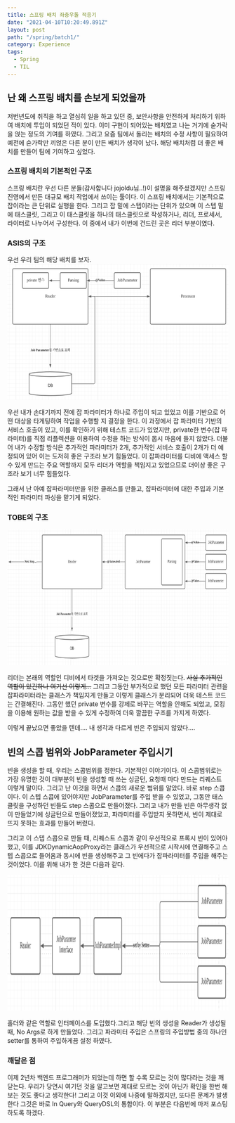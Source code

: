 ```yaml
---
title: 스프링 배치 좌충우돌 적응기
date: "2021-04-10T10:20:49.891Z"
layout: post
path: "/spring/batch1/"
category: Experience
tags:
  - Spring
  - TIL
---
```


## 난 왜 스프링 배치를 손보게 되었을까

저번년도에 취직을 하고 열심히 일을 하고 있던 중, 보안사항을 안전하게 처리하기 위하여 배치에 투입이 되었던 적이 있다.
이미 구현이 되어있는 배치였고 나는 거기에 숟가락을 얹는 정도의 기여를 하였다. 그리고 요즘 팀에서 돌리는 배치의 수정 사항이 필요하여
예전에 숟가락만 끼얹은 다른 분이 만든 배치가 생각이 났다. 해당 배치처럼 더 좋은 배치를 만들어 팀에 기여하고 싶었다.

### 스프링 배치의 기본적인 구조

스프링 배치란 우선 다른 분들(감사합니다 jojoldu님..!)이 설명을 해주셨겠지만 스프링 진영에서 만든 대규모 배치 작업에서 쓰이는 툴이다.
이 스프링 배치에서는 기본적으로 잡이라는 큰 단위로 실행을 한다. 그리고 잡 밑에 스텝이라는 단위가 있으며 이 스텝 밑에 태스클릿, 그리고 이 태스클릿을 하나의 태스클릿으로 작성하거나, 리더, 프로세서, 라이터로 나누어서 구성한다. 이 중에서 내가 이번에 건드린 곳은 리더 부분이였다.

<!--more-->

### ASIS의 구조

우선 우리 팀의 해당 배치를 보자. <br/>
<img style="height: 310px;" src="./ASIS.png" alt="ASIS Architecture" />

우선 내가 손대기까지 전에 잡 파라미터가 하나로 주입이 되고 있었고 이를 기반으로 어떤 대상을 타게팅하여 작업을 수행할 지 결정을 한다.
이 과정에서 잡 파라미터 기반의 서비스 호출이 있고, 이를 확인하기 위해 테스트 코드가 있었지만, private한 변수(잡 파라미터)를 직접 리플렉션을 이용하여 수정을 하는 방식이 몹시 마음에 들지 않았다.
더불어 내가 수정할 방식은 추가적인 파라미터가 2개, 추가적인 서비스 호출이 2개가 더 예정되어 있어 이는 도저히 좋은 구조라 보기 힘들었다.
이 잡파라미터를 디비에 액세스 할 수 있게 만드는 주요 역할까지 모두 리더가 역할을 책임지고 있었으므로 더이상 좋은 구조라 보기 너무 힘들었다.

그래서 난 아예 잡파라미터만을 위한 클래스를 만들고, 잡파라미터에 대한 주입과 기본적인 파라미터 파싱을 맡기게 되었다.

### TOBE의 구조

<img style="height: 310px;" src="./TOBE.png" alt="TOBE Architecture" />

리더는 본래의 역할인 디비에서 타겟을 가져오는 것으로만 확정짓는다. ~~사실 추가적인 역할이 있긴하나 여기선 이렇게...~~
그리고 그동안 부가적으로 했던 모든 파라미터 관련을 잡파라미터라는 클래스가 책임지게 만들고 이렇게 클래스가 분리되어 더욱 테스트 코드는 간결해진다.
그동안 했던 private 변수를 강제로 바꾸는 역할을 안해도 되었고, 모킹을 이용해 원하는 값을 받을 수 있게 수정하여 더욱 깔끔한 구조를 가지게 하였다.

이렇게 끝났으면 좋았을 텐데.... 내 생각과 다르게 빈은 주입되지 않았다....

## 빈의 스콥 범위와 JobParameter 주입시기

빈을 생성을 할 때, 우리는 스콥범위를 정한다. 기본적인 이야기이다. 이 스콥범위로는 가장 유명한 것이 대부분의 빈을 생성할 때 쓰는 싱글턴, 요청때 마다 만드는 리퀘스트 이렇게 말이다. 그리고 난 이것을 하면서 스콥의 새로운 범위를 알았다. 바로 step 스콥이다.
이 스텝 스콥에 있어야지만 JobParameter를 주입 받을 수 있었고, 그동안 태스클릿을 구성하던 빈들도 step 스콥으로 만들어졌다. 그리고 내가 만들 빈은 아무생각 없이 만들었기에 싱글턴으로 만들어졌었고, 파라미터를 주입받지 못하면서, 빈이 제대로 뜨지 못하는 효과를 만들어 버렸다.

그리고 이 스텝 스콥으로 만들 때, 리퀘스트 스콥과 같이 우선적으로 프록시 빈이 있어야했고, 이를 JDKDynamicAopProxy라는 클래스가 우선적으로 시작시에 연결해주고 스텝 스콥으로 들어옴과 동시에 빈을 생성해주고 그 빈에다가 잡파라미터를 주입을 해주는 것이었다. 이를 위해 내가 한 것은 다음과 같다.

<img style="height: 310px;" src="./last.png" alt="last Architecture" />

홀더와 같은 역할로 인터페이스를 도입했다.그리고 해당 빈의 생성을 Reader가 생성될 때, No Args로 하게 만들었다. 그리고 파라미터 주입은 스프링의 주입방법 중의 하나인 setter를 통하여 주입하게끔 설정 하였다.

### 깨달은 점

이제 2년차 백엔드 프로그래머가 되었는데 하면 할 수록 모르는 것이 많다라는 것을 깨닫는다.
우리가 당연시 여기던 것을 알고보면 제대로 모르는 것이 아닌가 확인을 한번 해보는 것도 좋다고 생각한다!
그리고 이것 이외에 나중에 말하겠지만, 또다른 문제가 발생한다 그것은 바로 In Query와 QueryDSL의 통합이다. 이 부분은 다음번에 마저 포스팅 하도록 하겠다.
